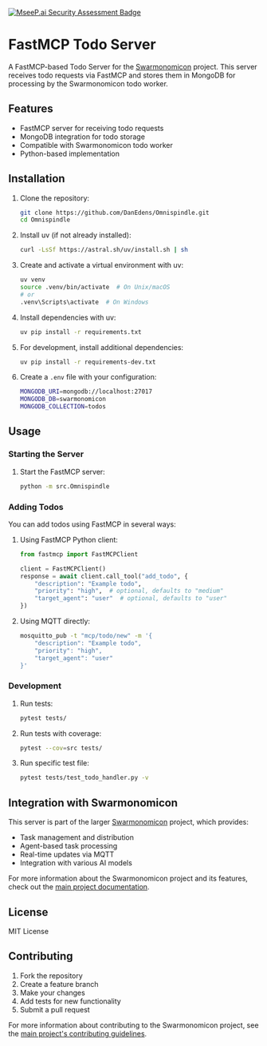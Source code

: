 [![MseeP.ai Security Assessment Badge](https://mseep.net/pr/danedens-omnispindle-badge.png)](https://mseep.ai/app/danedens-omnispindle)

# FastMCP Todo Server

A FastMCP-based Todo Server for the [Swarmonomicon](https://github.com/DanEdens/madness_interactive/tree/main/projects/common/Swarmonomicon) project. This server receives todo requests via FastMCP and stores them in MongoDB for processing by the Swarmonomicon todo worker.

## Features

- FastMCP server for receiving todo requests
- MongoDB integration for todo storage
- Compatible with Swarmonomicon todo worker
- Python-based implementation

## Installation

1. Clone the repository:
   ```bash
   git clone https://github.com/DanEdens/Omnispindle.git
   cd Omnispindle
   ```

2. Install uv (if not already installed):
   ```bash
   curl -LsSf https://astral.sh/uv/install.sh | sh
   ```

3. Create and activate a virtual environment with uv:
   ```bash
   uv venv
   source .venv/bin/activate  # On Unix/macOS
   # or
   .venv\Scripts\activate  # On Windows
   ```

4. Install dependencies with uv:
   ```bash
   uv pip install -r requirements.txt
   ```

5. For development, install additional dependencies:
   ```bash
   uv pip install -r requirements-dev.txt
   ```

6. Create a `.env` file with your configuration:
   ```bash
   MONGODB_URI=mongodb://localhost:27017
   MONGODB_DB=swarmonomicon
   MONGODB_COLLECTION=todos
   ```

## Usage

### Starting the Server

1. Start the FastMCP server:
   ```bash
   python -m src.Omnispindle
   ```

### Adding Todos

You can add todos using FastMCP in several ways:

1. Using FastMCP Python client:
   ```python
   from fastmcp import FastMCPClient
   
   client = FastMCPClient()
   response = await client.call_tool("add_todo", {
       "description": "Example todo",
       "priority": "high",  # optional, defaults to "medium"
       "target_agent": "user"  # optional, defaults to "user"
   })
   ```

2. Using MQTT directly:
   ```bash
   mosquitto_pub -t "mcp/todo/new" -m '{
       "description": "Example todo",
       "priority": "high",
       "target_agent": "user"
   }'
   ```

### Development

1. Run tests:
   ```bash
   pytest tests/
   ```

2. Run tests with coverage:
   ```bash
   pytest --cov=src tests/
   ```

3. Run specific test file:
   ```bash
   pytest tests/test_todo_handler.py -v
   ```

## Integration with Swarmonomicon

This server is part of the larger [Swarmonomicon](https://github.com/DanEdens/madness_interactive/tree/main/projects/common/Swarmonomicon) project, which provides:

- Task management and distribution
- Agent-based task processing
- Real-time updates via MQTT
- Integration with various AI models

For more information about the Swarmonomicon project and its features, check out the [main project documentation](https://github.com/DanEdens/madness_interactive/tree/main/projects/common/Swarmonomicon/README.md).

## License

MIT License

## Contributing

1. Fork the repository
2. Create a feature branch
3. Make your changes
4. Add tests for new functionality
5. Submit a pull request

For more information about contributing to the Swarmonomicon project, see the [main project's contributing guidelines](https://github.com/DanEdens/madness_interactive/tree/main/projects/common/Swarmonomicon/CONTRIBUTING.md).
